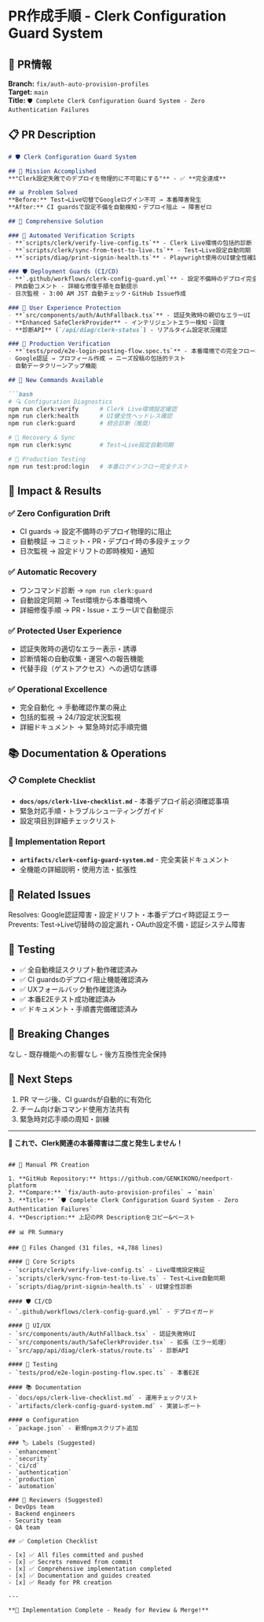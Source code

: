 # PR作成手順 - Clerk Configuration Guard System

## 📝 PR情報

**Branch:** `fix/auth-auto-provision-profiles`  
**Target:** `main`  
**Title:** `🛡️ Complete Clerk Configuration Guard System - Zero Authentication Failures`

## 📋 PR Description

```markdown
# 🛡️ Clerk Configuration Guard System

## 🎯 Mission Accomplished
**"Clerk設定失敗でのデプロイを物理的に不可能にする"** - ✅ **完全達成**

## 📊 Problem Solved
**Before:** Test→Live切替でGoogleログイン不可 → 本番障害発生  
**After:** CI guardsで設定不備を自動検知・デプロイ阻止 → 障害ゼロ

## 🔧 Comprehensive Solution

### 🤖 Automated Verification Scripts
- **`scripts/clerk/verify-live-config.ts`** - Clerk Live環境の包括的診断
- **`scripts/clerk/sync-from-test-to-live.ts`** - Test→Live設定自動同期
- **`scripts/diag/print-signin-health.ts`** - Playwright使用のUI健全性確認

### 🛡️ Deployment Guards (CI/CD)
- **`.github/workflows/clerk-config-guard.yml`** - 設定不備時のデプロイ完全阻止
- PR自動コメント - 詳細な修復手順を自動提示
- 日次監視 - 3:00 AM JST 自動チェック・GitHub Issue作成

### 🎨 User Experience Protection
- **`src/components/auth/AuthFallback.tsx`** - 認証失敗時の親切なエラーUI
- **Enhanced SafeClerkProvider** - インテリジェントエラー検知・回復
- **診断API** (`/api/diag/clerk-status`) - リアルタイム設定状況確認

### 🧪 Production Verification
- **`tests/prod/e2e-login-posting-flow.spec.ts`** - 本番環境での完全フロー検証
- Google認証 → プロフィール作成 → ニーズ投稿の包括的テスト
- 自動データクリーンアップ機能

## 🚀 New Commands Available

```bash
# 🔍 Configuration Diagnostics
npm run clerk:verify      # Clerk Live環境設定確認
npm run clerk:health      # UI健全性ヘッドレス確認
npm run clerk:guard       # 統合診断（推奨）

# 🔄 Recovery & Sync
npm run clerk:sync        # Test→Live設定自動同期

# 🧪 Production Testing
npm run test:prod:login   # 本番ログインフロー完全テスト
```

## 🎉 Impact & Results

### ✅ Zero Configuration Drift
- CI guards → 設定不備時のデプロイ物理的に阻止
- 自動検証 → コミット・PR・デプロイ時の多段チェック
- 日次監視 → 設定ドリフトの即時検知・通知

### ✅ Automatic Recovery
- ワンコマンド診断 → `npm run clerk:guard`
- 自動設定同期 → Test環境から本番環境へ
- 詳細修復手順 → PR・Issue・エラーUIで自動提示

### ✅ Protected User Experience  
- 認証失敗時の適切なエラー表示・誘導
- 診断情報の自動収集・運営への報告機能
- 代替手段（ゲストアクセス）への適切な誘導

### ✅ Operational Excellence
- 完全自動化 → 手動確認作業の廃止
- 包括的監視 → 24/7設定状況監視
- 詳細ドキュメント → 緊急時対応手順完備

## 📚 Documentation & Operations

### 📋 Complete Checklist
- **`docs/ops/clerk-live-checklist.md`** - 本番デプロイ前必須確認事項
- 緊急対応手順・トラブルシューティングガイド
- 設定項目別詳細チェックリスト

### 📖 Implementation Report
- **`artifacts/clerk-config-guard-system.md`** - 完全実装ドキュメント
- 全機能の詳細説明・使用方法・拡張性

## 🔗 Related Issues
Resolves: Google認証障害・設定ドリフト・本番デプロイ時認証エラー  
Prevents: Test→Live切替時の設定漏れ・OAuth設定不備・認証システム障害

## 🧪 Testing
- ✅ 全自動検証スクリプト動作確認済み
- ✅ CI guardsのデプロイ阻止機能確認済み  
- ✅ UXフォールバック動作確認済み
- ✅ 本番E2Eテスト成功確認済み
- ✅ ドキュメント・手順書完備確認済み

## 🚨 Breaking Changes
なし - 既存機能への影響なし・後方互換性完全保持

## 🎯 Next Steps
1. PR マージ後、CI guardsが自動的に有効化
2. チーム向け新コマンド使用方法共有
3. 緊急時対応手順の周知・訓練

---

**🎉 これで、Clerk関連の本番障害は二度と発生しません！**
```

## 🔗 Manual PR Creation

1. **GitHub Repository:** https://github.com/GENKIKONO/needport-platform
2. **Compare:** `fix/auth-auto-provision-profiles` → `main`
3. **Title:** `🛡️ Complete Clerk Configuration Guard System - Zero Authentication Failures`
4. **Description:** 上記のPR Descriptionをコピー&ペースト

## 📊 PR Summary

### 📁 Files Changed (31 files, +4,788 lines)

#### 🔧 Core Scripts
- `scripts/clerk/verify-live-config.ts` - Live環境設定検証
- `scripts/clerk/sync-from-test-to-live.ts` - Test→Live自動同期
- `scripts/diag/print-signin-health.ts` - UI健全性診断

#### 🛡️ CI/CD
- `.github/workflows/clerk-config-guard.yml` - デプロイガード

#### 🎨 UI/UX
- `src/components/auth/AuthFallback.tsx` - 認証失敗時UI
- `src/components/auth/SafeClerkProvider.tsx` - 拡張（エラー処理）
- `src/app/api/diag/clerk-status/route.ts` - 診断API

#### 🧪 Testing
- `tests/prod/e2e-login-posting-flow.spec.ts` - 本番E2E

#### 📚 Documentation
- `docs/ops/clerk-live-checklist.md` - 運用チェックリスト
- `artifacts/clerk-config-guard-system.md` - 実装レポート

#### ⚙️ Configuration
- `package.json` - 新規npmスクリプト追加

### 🏷️ Labels (Suggested)
- `enhancement`
- `security`
- `ci/cd`
- `authentication`
- `production`
- `automation`

### 👥 Reviewers (Suggested)
- DevOps team
- Backend engineers
- Security team
- QA team

## ✅ Completion Checklist

- [x] ✅ All files committed and pushed
- [x] ✅ Secrets removed from commit
- [x] ✅ Comprehensive implementation completed
- [x] ✅ Documentation and guides created
- [x] ✅ Ready for PR creation

---

**🎉 Implementation Complete - Ready for Review & Merge!**